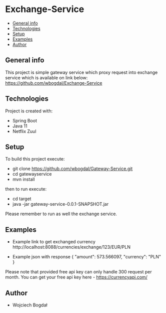 # Exchange-Service
* [General info](#general-info)
* [Technologies](#technologies)
* [Setup](#setup)
* [Examples](#setup)
* [Author](#author)


## General info
This project is simple gateway service which proxy request into exchange service which is available on link below:
https://github.com/wbogdal/Exchange-Service
	
## Technologies
Project is created with:
* Spring Boot
* Java 11
* Netflix Zuul
	
## Setup
To build this project execute:

* git clone https://github.com/wbogdal/Gateway-Service.git
* cd gatewayservice
* mvn install

then to run execute:

* cd target
* java -jar gateway-service-0.0.1-SNAPSHOT.jar

Please remember to run as well the exchange service.

## Examples
* Example link to get exchanged currency
http://localhost:8088/currencies/exchange/123/EUR/PLN

* Example json with response
{
    "amount": 573.566097,
    "currency": "PLN"
}

Please note that provided free api key can only handle 300 request per month. You can get your free api key here - https://currencyapi.com/

## Author
* Wojciech Bogdał
